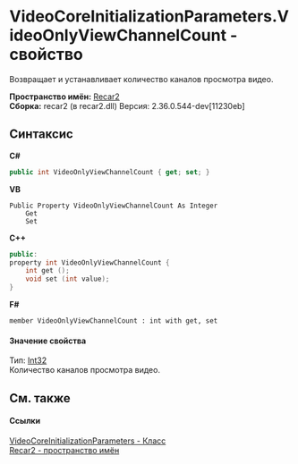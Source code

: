 # VideoCoreInitializationParameters.VideoOnlyViewChannelCount - свойство
 

Возвращает и устанавливает количество каналов просмотра видео.

**Пространство имён:**&nbsp;<a href="0dd0c505-07fc-c3e8-128c-d1a0701f2a29">Recar2</a><br />**Сборка:**&nbsp;recar2 (в recar2.dll) Версия: 2.36.0.544-dev[11230eb]

## Синтаксис

**C#**<br />
``` C#
public int VideoOnlyViewChannelCount { get; set; }
```

**VB**<br />
``` VB
Public Property VideoOnlyViewChannelCount As Integer
	Get
	Set
```

**C++**<br />
``` C++
public:
property int VideoOnlyViewChannelCount {
	int get ();
	void set (int value);
}
```

**F#**<br />
``` F#
member VideoOnlyViewChannelCount : int with get, set

```


#### Значение свойства
Тип:&nbsp;<a href="http://msdn2.microsoft.com/ru-ru/library/td2s409d" target="_blank">Int32</a><br />Количество каналов просмотра видео.

## См. также


#### Ссылки
<a href="5028043f-0656-071f-d1d4-743d7fca7262">VideoCoreInitializationParameters - Класс</a><br /><a href="0dd0c505-07fc-c3e8-128c-d1a0701f2a29">Recar2 - пространство имён</a><br />
